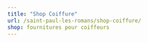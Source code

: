 ```yaml
---
title: "Shop Coiffure"
url: /saint-paul-les-romans/shop-coiffure/
shop: fournitures pour coiffeurs
---
```


